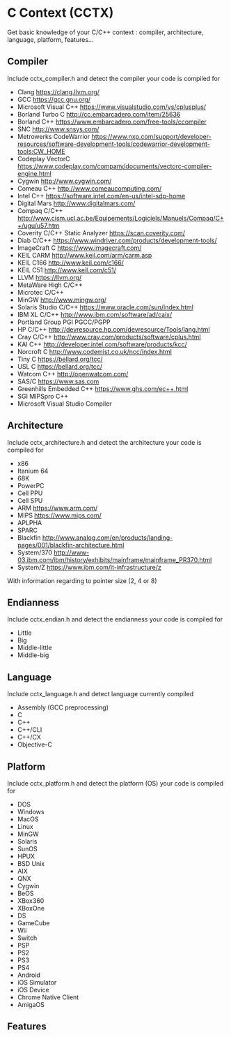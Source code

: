 # C Context (CCTX)
Get basic knowledge of your C/C++ context : compiler, architecture, language, platform, features...

## Compiler
Include cctx_compiler.h and detect the compiler your code is compiled for
 * Clang https://clang.llvm.org/
 * GCC https://gcc.gnu.org/
 * Microsoft Visual C++ https://www.visualstudio.com/vs/cplusplus/
 * Borland Turbo C http://cc.embarcadero.com/item/25636
 * Borland C++ https://www.embarcadero.com/free-tools/ccompiler
 * SNC http://www.snsys.com/
 * Metrowerks CodeWarrior https://www.nxp.com/support/developer-resources/software-development-tools/codewarrior-development-tools:CW_HOME
 * Codeplay VectorC https://www.codeplay.com/company/documents/vectorc-compiler-engine.html
 * Cygwin http://www.cygwin.com/
 * Comeau C++ http://www.comeaucomputing.com/
 * Intel C++ https://software.intel.com/en-us/intel-sdp-home
 * Digital Mars http://www.digitalmars.com/
 * Compaq C/C++ http://www.cism.ucl.ac.be/Equipements/Logiciels/Manuels/Compaq/C++/ugu/u57.htm
 * Coverity C/C++ Static Analyzer https://scan.coverity.com/
 * Diab C/C++ https://www.windriver.com/products/development-tools/
 * ImageCraft C https://www.imagecraft.com/
 * KEIL CARM http://www.keil.com/arm/carm.asp
 * KEIL C166 http://www.keil.com/c166/
 * KEIL C51 http://www.keil.com/c51/
 * LLVM https://llvm.org/
 * MetaWare High C/C++
 * Microtec C/C++
 * MinGW http://www.mingw.org/
 * Solaris Studio C/C++ https://www.oracle.com/sun/index.html
 * IBM XL C/C++ http://www.ibm.com/software/ad/caix/
 * Portland Group PGI PGCC/PGPP
 * HP C/C++ http://devresource.hp.com/devresource/Tools/lang.html
 * Cray C/C++ http://www.cray.com/products/software/cplus.html
 * KAI C++ http://developer.intel.com/software/products/kcc/
 * Norcroft C http://www.codemist.co.uk/ncc/index.html
 * Tiny C https://bellard.org/tcc/
 * USL C https://bellard.org/tcc/
 * Watcom C++ http://openwatcom.com/
 * SAS/C https://www.sas.com
 * Greenhills Embedded C++ https://www.ghs.com/ec++.html
 * SGI MIPSpro C++
 * Microsoft Visual Studio Compiler
 
## Architecture
Include cctx_architecture.h and detect the architecture your code is compiled for
 * x86
 * Itanium 64
 * 68K
 * PowerPC
 * Cell PPU
 * Cell SPU
 * ARM https://www.arm.com/
 * MIPS https://www.mips.com/
 * APLPHA
 * SPARC
 * Blackfin http://www.analog.com/en/products/landing-pages/001/blackfin-architecture.html
 * System/370 http://www-03.ibm.com/ibm/history/exhibits/mainframe/mainframe_PR370.html
 * System/Z https://www.ibm.com/it-infrastructure/z

With information regarding to pointer size (2, 4 or 8)

## Endianness
Include cctx_endian.h and detect the endianness your code is compiled for
 * Little
 * Big
 * Middle-little
 * Middle-big

## Language
Include cctx_language.h and detect language currently compiled
 * Assembly (GCC preprocessing)
 * C
 * C++
 * C++/CLI
 * C++/CX
 * Objective-C

## Platform
Include cctx_platform.h and detect the platform (OS) your code is compiled for
 * DOS
 * Windows
 * MacOS
 * Linux
 * MinGW
 * Solaris
 * SunOS
 * HPUX
 * BSD Unix
 * AIX
 * QNX
 * Cygwin
 * BeOS
 * XBox360
 * XBoxOne
 * DS
 * GameCube
 * Wii
 * Switch
 * PSP
 * PS2
 * PS3
 * PS4
 * Android
 * iOS Simulator
 * iOS Device
 * Chrome Native Client
 * AmigaOS
 
 ## Features
